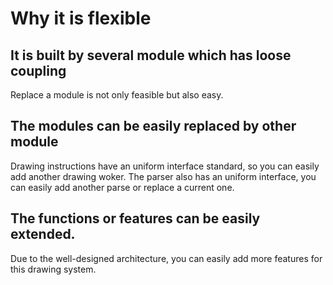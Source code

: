 # Why it is flexible

## It is built by several module which has loose coupling

Replace a module is not only feasible but also easy. 

## The modules can be easily replaced by other module

Drawing instructions have an uniform interface standard, so you can easily add another drawing woker.
The parser also has an uniform interface, you can easily add another parse or replace a current one.

## The functions or features can be easily extended.

Due to the well-designed architecture, you can easily add more features for this drawing system.

